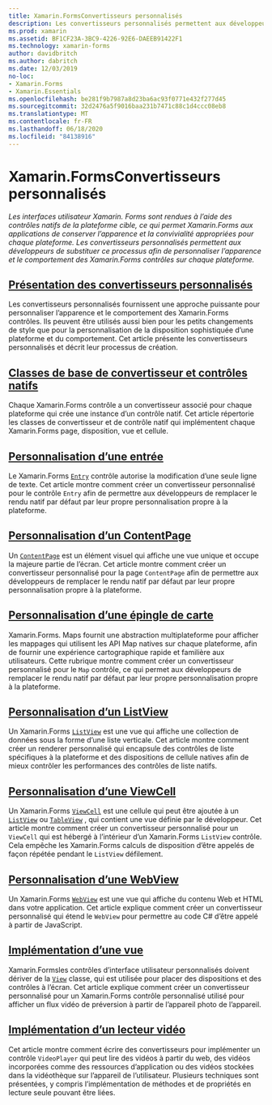 ```yaml
---
title: Xamarin.FormsConvertisseurs personnalisés
description: Les convertisseurs personnalisés permettent aux développeurs de substituer le rendu des contrôles natifs sur chaque plateforme, afin de personnaliser l’apparence et le comportement des Xamarin.Forms contrôles.
ms.prod: xamarin
ms.assetid: BF1CF23A-3BC9-4226-92E6-DAEEB91422F1
ms.technology: xamarin-forms
author: davidbritch
ms.author: dabritch
ms.date: 12/03/2019
no-loc:
- Xamarin.Forms
- Xamarin.Essentials
ms.openlocfilehash: be281f9b7987a8d23ba6ac93f0771e432f277d45
ms.sourcegitcommit: 32d2476a5f9016baa231b7471c88c1d4ccc08eb8
ms.translationtype: MT
ms.contentlocale: fr-FR
ms.lasthandoff: 06/18/2020
ms.locfileid: "84138916"
---
```

# <a name="xamarinforms-custom-renderers"></a>Xamarin.FormsConvertisseurs personnalisés

_Les interfaces utilisateur Xamarin. Forms sont rendues à l’aide des contrôles natifs de la plateforme cible, ce qui permet Xamarin.Forms aux applications de conserver l’apparence et la convivialité appropriées pour chaque plateforme. Les convertisseurs personnalisés permettent aux développeurs de substituer ce processus afin de personnaliser l’apparence et le comportement des Xamarin.Forms contrôles sur chaque plateforme._

## <a name="introduction-to-custom-renderers"></a>[Présentation des convertisseurs personnalisés](introduction.md)

Les convertisseurs personnalisés fournissent une approche puissante pour personnaliser l’apparence et le comportement des Xamarin.Forms contrôles. Ils peuvent être utilisés aussi bien pour les petits changements de style que pour la personnalisation de la disposition sophistiquée d’une plateforme et du comportement. Cet article présente les convertisseurs personnalisés et décrit leur processus de création.

## <a name="renderer-base-classes-and-native-controls"></a>[Classes de base de convertisseur et contrôles natifs](renderers.md)

Chaque Xamarin.Forms contrôle a un convertisseur associé pour chaque plateforme qui crée une instance d’un contrôle natif. Cet article répertorie les classes de convertisseur et de contrôle natif qui implémentent chaque Xamarin.Forms page, disposition, vue et cellule.

## <a name="customizing-an-entry"></a>[Personnalisation d’une entrée](entry.md)

Le Xamarin.Forms [`Entry`](xref:Xamarin.Forms.Entry) contrôle autorise la modification d’une seule ligne de texte. Cet article montre comment créer un convertisseur personnalisé pour le contrôle `Entry` afin de permettre aux développeurs de remplacer le rendu natif par défaut par leur propre personnalisation propre à la plateforme.

## <a name="customizing-a-contentpage"></a>[Personnalisation d’un ContentPage](contentpage.md)

Un [`ContentPage`](xref:Xamarin.Forms.ContentPage) est un élément visuel qui affiche une vue unique et occupe la majeure partie de l’écran. Cet article montre comment créer un convertisseur personnalisé pour la page `ContentPage` afin de permettre aux développeurs de remplacer le rendu natif par défaut par leur propre personnalisation propre à la plateforme.

## <a name="customizing-a-map-pin"></a>[Personnalisation d’une épingle de carte](map-pin.md)

Xamarin.Forms. Maps fournit une abstraction multiplateforme pour afficher les mappages qui utilisent les API Map natives sur chaque plateforme, afin de fournir une expérience cartographique rapide et familière aux utilisateurs. Cette rubrique montre comment créer un convertisseur personnalisé pour le `Map` contrôle, ce qui permet aux développeurs de remplacer le rendu natif par défaut par leur propre personnalisation propre à la plateforme.

## <a name="customizing-a-listview"></a>[Personnalisation d’un ListView](listview.md)

Un Xamarin.Forms [`ListView`](xref:Xamarin.Forms.ListView) est une vue qui affiche une collection de données sous la forme d’une liste verticale. Cet article montre comment créer un renderer personnalisé qui encapsule des contrôles de liste spécifiques à la plateforme et des dispositions de cellule natives afin de mieux contrôler les performances des contrôles de liste natifs.

## <a name="customizing-a-viewcell"></a>[Personnalisation d’une ViewCell](viewcell.md)

Un Xamarin.Forms [`ViewCell`](xref:Xamarin.Forms.ViewCell) est une cellule qui peut être ajoutée à un [`ListView`](xref:Xamarin.Forms.ListView) ou [`TableView`](xref:Xamarin.Forms.TableView) , qui contient une vue définie par le développeur. Cet article montre comment créer un convertisseur personnalisé pour un `ViewCell` qui est hébergé à l’intérieur d’un Xamarin.Forms `ListView` contrôle. Cela empêche les Xamarin.Forms calculs de disposition d’être appelés de façon répétée pendant le `ListView` défilement.

## <a name="customizing-a-webview"></a>[Personnalisation d’une WebView](hybridwebview.md)

Un Xamarin.Forms [`WebView`](xref:Xamarin.Forms.WebView) est une vue qui affiche du contenu Web et HTML dans votre application. Cet article explique comment créer un convertisseur personnalisé qui étend le `WebView` pour permettre au code C# d’être appelé à partir de JavaScript.

## <a name="implementing-a-view"></a>[Implémentation d’une vue](view.md)

Xamarin.Formsles contrôles d’interface utilisateur personnalisés doivent dériver de la [`View`](xref:Xamarin.Forms.View) classe, qui est utilisée pour placer des dispositions et des contrôles à l’écran. Cet article explique comment créer un convertisseur personnalisé pour un Xamarin.Forms contrôle personnalisé utilisé pour afficher un flux vidéo de préversion à partir de l’appareil photo de l’appareil.

## <a name="implementing-a-video-player"></a>[Implémentation d’un lecteur vidéo](video-player/index.md)

Cet article montre comment écrire des convertisseurs pour implémenter un contrôle `VideoPlayer` qui peut lire des vidéos à partir du web, des vidéos incorporées comme des ressources d’application ou des vidéos stockées dans la vidéothèque sur l’appareil de l’utilisateur. Plusieurs techniques sont présentées, y compris l’implémentation de méthodes et de propriétés en lecture seule pouvant être liées.

